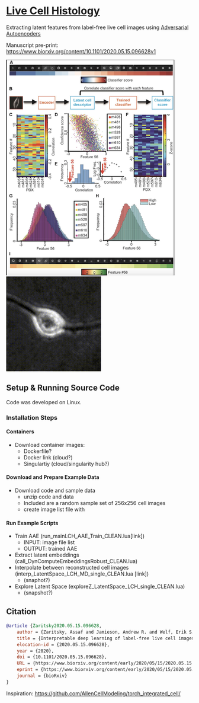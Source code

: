 # [Live Cell Histology](https://www.biorxiv.org/content/10.1101/2020.05.15.096628v1)

Extracting latent features from label-free live cell images using [Adversarial Autoencoders](https://arxiv.org/abs/1511.05644)

Manuscript pre-print: https://www.biorxiv.org/content/10.1101/2020.05.15.096628v1 

![fig1](/img/LCH_smaller3_fig.png)
![interp](/img/VideoS3_PairInterpolationExample_1244485_465651.gif)

## Setup & Running Source Code 

Code was developed on Linux.

### Installation Steps

#### Containers
- Download container images:
    - Dockerfile?
	- Docker link (cloud?)
    - Singulartiy (cloud/singularity hub?)

#### Download and Prepare Example Data

- Download code and sample data 
	- unzip code and data
	- Included are a random sample set of 256x256 cell images 
	- create image list file with <bash script example>
	 
#### Run Example Scripts 

- Train AAE (run_mainLCH_AAE_Train_CLEAN.lua[link])
	- INPUT: image file list
	- OUTPUT: trained AAE
- Extract latent embeddings (call_DynComputeEmbeddingsRobust_CLEAN.lua)
- Interpolate between reconstructed cell images (interp_LatentSpace_LCH_MD_single_CLEAN.lua [link])
	- (snaphot?)
- Explore Latent Space (exploreZ_LatentSpace_LCH_single_CLEAN.lua)
	- (snapshot?)

## Citation
```bibtex
@article {Zaritsky2020.05.15.096628,
	author = {Zaritsky, Assaf and Jamieson, Andrew R. and Welf, Erik S. and Nevarez, Andres and Cillay, Justin and Eskiocak, Ugur and Cantarel, Brandi L. and Danuser, Gaudenz},
	title = {Interpretable deep learning of label-free live cell images uncovers functional hallmarks of highly-metastatic melanoma},
	elocation-id = {2020.05.15.096628},
	year = {2020},
	doi = {10.1101/2020.05.15.096628},
	URL = {https://www.biorxiv.org/content/early/2020/05/15/2020.05.15.096628},
	eprint = {https://www.biorxiv.org/content/early/2020/05/15/2020.05.15.096628.full.pdf},
	journal = {bioRxiv}
}
```

Inspiration: https://github.com/AllenCellModeling/torch_integrated_cell/
